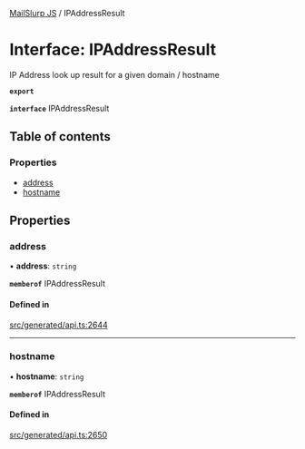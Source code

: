 [MailSlurp JS](../README.md) / IPAddressResult

# Interface: IPAddressResult

IP Address look up result for a given domain / hostname

**`export`**

**`interface`** IPAddressResult

## Table of contents

### Properties

- [address](IPAddressResult.md#address)
- [hostname](IPAddressResult.md#hostname)

## Properties

### address

• **address**: `string`

**`memberof`** IPAddressResult

#### Defined in

[src/generated/api.ts:2644](https://github.com/mailslurp/mailslurp-client/blob/6534d6f/src/generated/api.ts#L2644)

___

### hostname

• **hostname**: `string`

**`memberof`** IPAddressResult

#### Defined in

[src/generated/api.ts:2650](https://github.com/mailslurp/mailslurp-client/blob/6534d6f/src/generated/api.ts#L2650)
